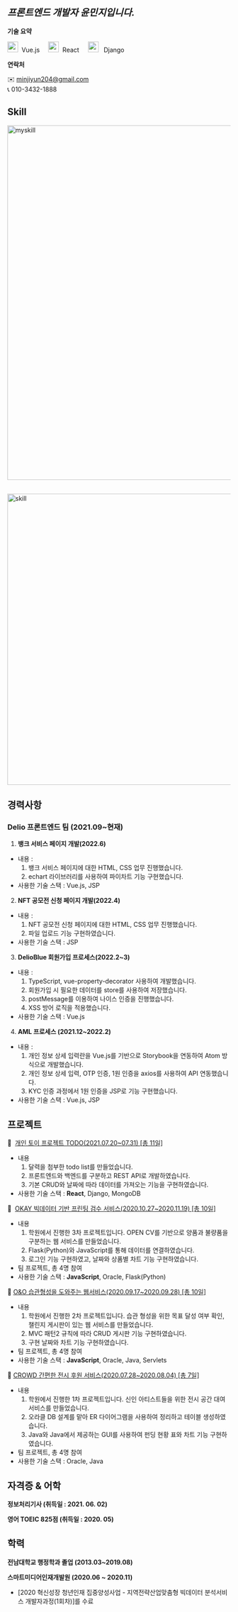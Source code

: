## *프론트엔드* *개발자 윤민지입니다.*


**기술 요약**

<img width="24" src="https://user-images.githubusercontent.com/68888349/175493858-75c710f2-85b5-4170-81ea-f3f0562dd5c4.png">&nbsp;&nbsp;Vue.js&nbsp;&nbsp;&nbsp;&nbsp;
<img width="24" src="https://user-images.githubusercontent.com/68888349/175493888-4070ffe1-b2dd-4385-9b4a-dd2166591b0b.png">&nbsp;&nbsp;React&nbsp;&nbsp;&nbsp;&nbsp;
<img width="24" src="https://user-images.githubusercontent.com/68888349/175493799-5be20063-209c-4b9b-a09a-64d619a2ae63.png">&nbsp;&nbsp; Django<br/>


**연락처**

✉️ minjiyun204@gmail.com
<br/> 
📞 010-3432-1888

## Skill
<img width="800" alt="myskill" src="https://user-images.githubusercontent.com/68888349/175490683-f2484b45-ac97-4aa4-b9e9-7dd93a5db227.png">

&nbsp; &nbsp;&nbsp;&nbsp;&nbsp;<img width="657" alt="skill" src="https://user-images.githubusercontent.com/68888349/175490325-d4ed10bb-b1b4-4eb1-b982-81800a28725a.png">


## 경력사항

### Delio **프론트엔드 팀** (2021.09~현재)


 1. **뱅크 서비스 페이지 개발(2022.6)**

- 내용 :
    1. 뱅크 서비스 페이지에 대한 HTML, CSS 업무 진행했습니다.
    2. echart 라이브러리를 사용하여 파이차트 기능 구현했습니다.
- 사용한 기술 스택 : Vue.js, JSP

2. **NFT 공모전 신청 페이지 개발(2022.4)**

- 내용 :
    1. NFT 공모전 신청 페이지에 대한 HTML, CSS 업무 진행했습니다.
    2. 파일 업로드 기능 구현하였습니다.
- 사용한 기술 스택 : JSP

3. **DelioBlue 회원가입 프로세스(2022.2~3)**

- 내용 :
    1. TypeScript, vue-property-decorator 사용하여 개발했습니다.
    2. 회원가입 시 필요한 데이터를 store를 사용하여 저장했습니다.
    3. postMessage를 이용하여 나이스 인증을 진행했습니다.
    4. XSS 방어 로직을 적용했습니다.
- 사용한 기술 스택 : Vue.js

4. **AML 프로세스 (2021.12~2022.2)**

- 내용 :
    1. 개인 정보 상세 입력란을 Vue.js를 기반으로 Storybook을 연동하여 Atom 방식으로 개발했습니다.
    2. 개인 정보 상세 입력, OTP 인증, 1원 인증을  axios를 사용하여 API 연동했습니다.
    3. KYC 인증 과정에서 1원 인증을 JSP로 기능 구현했습니다.
- 사용한 기술 스택 : Vue.js, JSP

## 프로젝트

📕  [개인 토이 프로젝트 TODO(2021.07.20~07.31) [총 11일]](https://github.com/yminj1029/todo-app-project)

- 내용
    1. 달력을 첨부한 todo list를 만들었습니다.
    2. 프론트엔드와 백엔드를 구분하고 REST API로 개발하였습니다. 
    3. 기본 CRUD와 날짜에 따라 데이터를 가져오는 기능을 구현하였습니다.
- 사용한 기술 스택 : **React**, Django, MongoDB

📕  [OKAY 빅데이터 기반 프린팅 검수 서비스(2020.10.27~2020.11.19) [총 10일]](https://github.com/yminj1029/Goods)

- 내용
    1. 학원에서 진행한 3차 프로젝트입니다. OPEN CV를 기반으로 양품과 불량품을 구분하는 웹 서비스를 만들었습니다.
    2. Flask(Python)와 JavaScript를 통해 데이터를 연결하였습니다.
    3. 로그인 기능 구현하였고, 날짜와 상품별 차트 기능 구현하였습니다.
- 팀 프로젝트, 총 4명 참여
- 사용한 기술 스택 : **JavaScript**, Oracle, Flask(Python)

📙 [O&O 습관형성을 도와주는 웹서비스(2020.09.17~2020.09.28) [총 10일]](https://github.com/yminj1029/Habit)

- 내용
    1. 학원에서 진행한 2차 프로젝트입니다. 습관 형성을 위한 목표 달성 여부 확인, 챌린지 게시판이 있는 웹 서비스를 만들었습니다.
    2. MVC 패턴2 규칙에 따라 CRUD 게시판 기능 구현하였습니다.
    3. 구현 날짜와 차트 기능 구현하였습니다.
- 팀 프로젝트, 총 4명 참여
- 사용한 기술 스택 : **JavaScript**, Oracle, Java, Servlets

📘 [CROWD 간편한 전시 후원 서비스(2020.07.28~2020.08.04) [총 7일]](https://github.com/hyojeong13/git_project)

- 내용
    1. 학원에서 진행한 1차 프로젝트입니다. 신인 아티스트들을 위한 전시 공간 대여 서비스를 만들었습니다.
    2. 오라클 DB 설계를 맡아 ER 다이어그램을 사용하여 정리하고 테이블 생성하였습니다.
    3. Java와 Java에서 제공하는 GUI를 사용하여 펀딩 현황 표와 차트 기능 구현하였습니다.
- 팀 프로젝트, 총 4명 참여
- 사용한 기술 스택 : Oracle, Java


## 자격증 & 어학

**정보처리기사 (취득일 : 2021. 06. 02)**

**영어 TOEIC 825점 (취득일 : 2020. 05)**


## 학력

**전남대학교 행정학과 졸업 (2013.03~2019.08)**

**스마트미디어인재개발원 (2020.06 ~ 2020.11)**

- [2020 혁신성장 청년인재 집중양성사업 - 지역전략산업맞춤형 빅데이터 분석서비스 개발자과정(1회차)]를 수료
